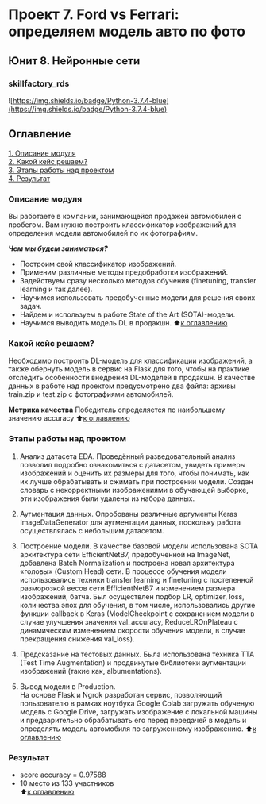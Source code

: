 # Проект 7. Ford vs Ferrari: определяем модель авто по фото 
## Юнит 8. Нейронные сети  
### skillfactory_rds  
![https://img.shields.io/badge/Python-3.7.4-blue](https://img.shields.io/badge/Python-3.7.4-blue)

## Оглавление  
[1. Описание модуля](https://github.com/StanislavNevezhin/skillfactory_rds/tree/master/module_8/README.md#Описание-модуля)  
[2. Какой кейс решаем?](https://github.com/StanislavNevezhin/skillfactory_rds/tree/master/module_8/README.md#Какой-кейс-решаем)  
[3. Этапы работы над проектом](https://github.com/StanislavNevezhin/skillfactory_rds/tree/master/module_8/README.md#Этапы-работы-над-проектом)  
[4. Результат](https://github.com/StanislavNevezhin/skillfactory_rds/tree/master/module_8/README.md#Результат) 

### Описание модуля  
Вы работаете в компании, занимающейся продажей автомобилей с пробегом.
Вам нужно построить классификатор изображений для определения модели автомобилей по их фотографиям.   

***Чем мы будем заниматься?***  
- Построим свой классификатор изображений.
- Применим различные методы предобработки изображений.
- Задействуем сразу несколько методов обучения (finetuning, transfer learning и так далее).
- Научимся использовать предобученные модели для решения своих задач.
- Найдем и используем в работе State of the Art (SOTA)-модели.
- Научимся выводить модель DL в продакшн.
:arrow_up:[к оглавлению](https://github.com/StanislavNevezhin/skillfactory_rds/tree/master/module_8/README.md#Оглавление)

### Какой кейс решаем?
Необходимо построить DL-модель для классификации изображений, а также обернуть модель в сервис на Flask для того, чтобы на практике отследить особенности внедрения DL-моделей в продакшн.
В качестве данных в работе над проектом предусмотрено два файла: архивы train.zip и test.zip с фотографиями автомобилей.

**Метрика качества**
Победитель определяется по наибольшему значению accuracy
:arrow_up:[к оглавлению](https://github.com/StanislavNevezhin/skillfactory_rds/tree/master/module_8/README.md#Оглавление)

### Этапы работы над проектом  
1. Анализ датасета EDA.
Проведённый разведовательный анализ позволил подробно ознакомиться с датасетом, увидеть примеры изображений и оценить их размеры для того, чтобы понимать, как их лучше обрабатывать и сжимать при построении модели.
Создан словарь с некорректными изображениями в обучающей выборке, эти изображения были удалены из набора данных.

2. Аугментация данных.
Опробованы различные аргументы Keras ImageDataGenerator для аугментации данных, поскольку работа осуществлялась с небольшим датасетом.

3. Построение модели.
В качестве базовой модели использована SOTA архитектура сети EfficientNetB7, предобученной на ImageNet, добавлена Batch Normalization и построена новая архитектура «головы» (Custom Head) сети.
В процессе обучения модели использовались техники transfer learning и finetuning с постепенной разморозкой весов сети EfficientNetB7 и изменением размера изображений, батча.
Был осуществлен подбор LR, optimizer, loss, количества эпох для обучения, в том числе, использовались другие функции callback в Keras (ModelCheckpoint с сохранением модели в случае улучшения значения val_accuracy, ReduceLROnPlateau с динамическим изменением скорости обучения модели, в случае прекращения снижения val_loss). 

4. Предсказание на тестовых данных.
Была использована техника TTA (Test Time Augmentation) и продвинутые библиотеки аугментации изображений (такие как, albumentations).

3. Вывод модели в Production.	
На основе Flask и Ngrok разработан сервис, позволяющий пользователю в рамках ноутбука Google Colab загружать обученую модель с Google Drive, загружать изображение c локальной машины и предварительно обрабатывать его перед передачей в модель и определять модель автомобиля по загруженному изображению.
:arrow_up:[к оглавлению](https://github.com/StanislavNevezhin/skillfactory_rds/tree/master/module_8/README.md#Оглавление)

### Результат  
- score accuracy = 0.97588 
- 10 место из 133 участников  
:arrow_up:[к оглавлению](https://github.com/StanislavNevezhin/skillfactory_rds/tree/master/module_8/README.md#Оглавление)